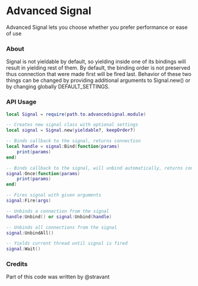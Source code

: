 # Advanced Signal
Advanced Signal lets you choose whether you prefer performance or ease of use

### About
Signal is not yieldable by default, so yielding inside one of its bindings will result in yielding rest of them. By default, the binding order is not preserved thus connection that were made first will be fired last. Behavior of these two things can be changed by providing additional arguments to Signal.new() or by changing globally DEFAULT_SETTINGS.

### API Usage
```lua
local Signal = require(path.to.advancedsignal.module)

-- Creates new signal class with optional settings
local signal = Signal.new(yieldable?, keepOrder?)

-- Binds callback to the signal, returns connection
local handle = signal:Bind(function(params)
	print(params)
end)

-- Binds callback to the signal, will unbind automatically, returns connection
signal:Once(function(params)
	print(params)
end)

-- Fires signal with given arguments
signal:Fire(args)

-- Unbinds a connection from the signal
handle:Unbind() or signal:Unbind(handle)

-- Unbinds all connections from the signal
signal:UnbindAll()

-- Yields current thread until signal is fired
signal:Wait()
```

### Credits
Part of this code was written by @stravant